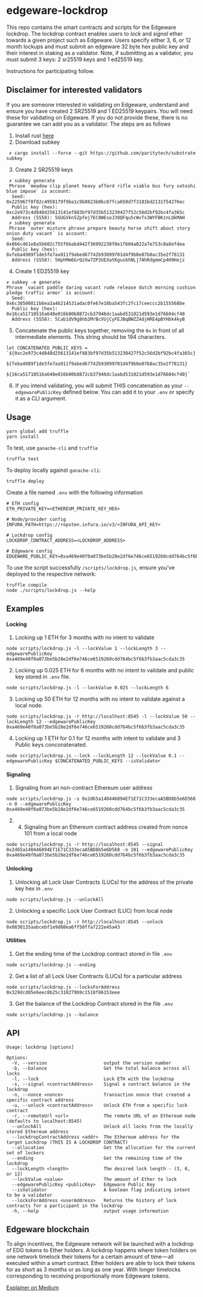 # edgeware-lockdrop
This repo contains the smart contracts and scripts for the Edgeware lockdrop. The lockdrop contract enables users to _lock_ and _signal_ ether towards a given project such as Edgeware. Users specify either 3, 6, or 12 month lockups and must submit an edgeware 32 byte hex public key and their interest in staking as a validator. Note, if submitting as a validator, you must submit 3 keys: 2 sr25519 keys and 1 ed25519 key. 

Instructions for participating follow.

## Disclaimer for interested validators
If you are someone interested in validating on Edgeware, understand and ensure you have created 2 SR25519 and 1 ED25519 keypairs. You will need these for validating on Edgeware. If you do not provide these, there is no guarantee we can add you as a validator. The steps are as follows
1. Install rust [here](https://doc.rust-lang.org/cargo/getting-started/installation.html)
2. Download subkey
```
 ✗ cargo install --force --git https://github.com/paritytech/substrate subkey
```
3. Create 2 SR25519 keys
```
 ✗ subkey generate
 Phrase `meadow clip planet heavy afford rifle viable bus fury satoshi blue impose` is account:
  Seed: 0x225967f0f82c4958179f9ba1c9b8823b0bc87fca650d7f3181bd2131f54276ec
  Public key (hex): 0xc2e973c4d848d25613141ef883bf97d35b513230427f52c56d2bf92bc4fa365c
  Address (SS58): 5GUGVkn5Zpfej7EC8WEsoJ38QFqu5cWvTx3WYFBKznLQkMAH
 ✗ subkey generate
 Phrase `outer mixture phrase prepare beauty horse shift about story onion duty vacant` is account:
  Seed: 0x866c461e8a5b602c755f6babd442f36992238f8e1f604a022a7e753c8a8efdea
  Public key (hex): 0xfeba4989f1de5fe7aa911f9abed67742b93099701d4f9b0e07b8ac35e2f78131
  Address (SS58): 5HphMm6GrQzXw7ZP2UEXatKgusbhNLj7AhRdgmmCp4H9Hojz
```
4. Create 1 ED25519 key
```
✗ subkey -e generate
Phrase `vacant paddle daring vacant rude release dutch morning cushion pledge traffic armor` is account:
  Seed: 0x6c38500811b6ea3a46214531adac0fe67e18ba543fc2fc17ceeccc2b155568be
  Public key (hex): 0x16ca51710516a648e016b00b8872cb37946dc1aabd531021d593e1d76604cf40
  Address (SS58): 5Cab1dV9g8hb2MrBcVUjCyFEJBqBWZZ4djHRE4pBYHbk4kyB
```
5. Concatenate the public keys together, removing the `0x` in front of all intermediate elements. This string should be 194 characters.
```
let CONCATENATED_PUBLIC_KEYS = `${0xc2e973c4d848d25613141ef883bf97d35b513230427f52c56d2bf92bc4fa365c}
                                ${feba4989f1de5fe7aa911f9abed67742b93099701d4f9b0e07b8ac35e2f78131}
                                ${16ca51710516a648e016b00b8872cb37946dc1aabd531021d593e1d76604cf40}`
```
6. If you intend validating, you will submit THIS concatenation as your `--edgewarePublicKey` defined below. You can add it to your `.env` or specify it as a CLI argument.

## Usage
```
yarn global add truffle
yarn install
```
To test, use `ganache-cli` and `truffle`
```
truffle test
```
To deploy locally against `ganache-cli`:
```
truffle deploy
```
Create a file named `.env` with the following information
```
# ETH config
ETH_PRIVATE_KEY=<ETHEREUM_PRIVATE_KEY_HEX>

# Node/provider config
INFURA_PATH=https://ropsten.infura.io/v3/<INFURA_API_KEY>

# Lockdrop config
LOCKDROP_CONTRACT_ADDRESS=<LOCKDROP_ADDRESS>

# Edgeware config
EDGEWARE_PUBLIC_KEY=0xa469e40f0a073be5b28e2df6e746ce6519260cdd764bc5f6b3fb3aac5cda3c35
```

To use the script successfully `/scripts/lockdrop.js`, ensure you've deployed to the respective network:
```
truffle compile
node ./scripts/lockdrop.js --help
```
## Examples
#### Locking
1. Locking up 1 ETH for 3 months with no intent to validate
```
node scripts/lockdrop.js -l --lockValue 1 --lockLength 3 --edgewarePublicKey 0xa469e40f0a073be5b28e2df6e746ce6519260cdd764bc5f6b3fb3aac5cda3c35
```
2. Locking up 0.025 ETH for 6 months with no intent to validate and public key stored in `.env` file.
```
node scripts/lockdrop.js -l --lockValue 0.025 --lockLength 6
```
3. Locking up 50 ETH for 12 months with no intent to validate against a local node.
```
node scripts/lockdrop.js -r http://localhost:8545 -l --lockValue 50 --lockLength 12 --edgewarePublicKey 0xa469e40f0a073be5b28e2df6e746ce6519260cdd764bc5f6b3fb3aac5cda3c35
```
4. Locking up 1 ETH for 0.1 for 12 months with intent to validate and 3 Public keys conconatenated.
```
node scripts/lockdrop.js --lock --lockLength 12 --lockValue 0.1 --edgewarePublicKey $CONCATENATED_PUBLIC_KEYS --isValidator
```

#### Signaling
1. Signaling from an non-contract Ethereum user address
```
node scripts/lockdrop.js -s 0x2d65a140446894Ef1E71C333ecaA5BD8b5e6D568 -n 0 --edgewarePublicKey 0xa469e40f0a073be5b28e2df6e746ce6519260cdd764bc5f6b3fb3aac5cda3c35
```
2. 4. Signaling from an Ethereum contract address created from nonce 101 from a local node
```
node scripts/lockdrop.js -r http://localhost:8545 --signal 0x2d65a140446894Ef1E71C333ecaA5BD8b5e6D568 -n 101 --edgewarePublicKey 0xa469e40f0a073be5b28e2df6e746ce6519260cdd764bc5f6b3fb3aac5cda3c35
```

#### Unlocking
1. Unlocking all Lock User Contracts (LUCs) for the address of the private key hex in `.env`
```
node scripts/lockdrop.js --unlockAll
```
2. Unlocking a specific Lock User Contract (LUC) from local node
```
node scripts/lockdrop.js -r http://localhost:8545 --unlock 0x0830135aabcebf1e9d08ea6ff50ffa7222e45a43
```

#### Utilities
1. Get the ending time of the Lockdrop contract stored in file `.env`
```
node scripts/lockdrop.js --ending
```
2. Get a list of all Lock User Contracts (LUCs) for a particular address
```
node scripts/lockdrop.js --locksForAddress 0x329dcd85e6eec8b25c310279b9c1518f86153eee
```
3. Get the balance of the Lockdrop Contract stored in the file `.env`
```
node scripts/lockdrop.js --balance
```
## API
```
Usage: lockdrop [options]

Options:
  -V, --version                     output the version number
  -b, --balance                     Get the total balance across all locks
  -l, --lock                        Lock ETH with the lockdrop
  -s, --signal <contractAddress>    Signal a contract balance in the lockdrop
  -n, --nonce <nonce>               Transaction nonce that created a specific contract address
  -u, --unlock <contractAddress>    Unlock ETH from a specific lock contract
  -r, --remoteUrl <url>             The remote URL of an Ethereum node (defaults to localhost:8545)
  --unlockAll                       Unlock all locks from the locally stored Ethereum address
  --lockdropContractAddress <addr>  The Ethereum address for the target Lockdrop (THIS IS A LOCKDROP CONTRACT)
  --allocation                      Get the allocation for the current set of lockers
  --ending                          Get the remaining time of the lockdrop
  --lockLength <length>             The desired lock length - (3, 6, or 12)
  --lockValue <value>               The amount of Ether to lock
  --edgewarePublicKey <publicKey>   Edgeware Public Key
  --isValidator                     A boolean flag indicating intent to be a validator
  --locksForAddress <userAddress>   Returns the history of lock contracts for a participant in the lockdrop
  -h, --help                        output usage information

```


## Edgeware blockchain
To align incentives, the Edgeware network will be launched with a lockdrop of EDG tokens to Ether holders. A lockdrop happens where token holders on one network timelock their tokens for a certain amount of time — all executed within a smart contract. Ether holders are able to lock their tokens for as short as 3 months or as long as one year. With longer timelocks corresponding to receiving proportionally more Edgeware tokens.

[Explainer on Medium](https://medium.com/commonwealth-labs/whats-in-a-lockdrop-194218a180ca)
